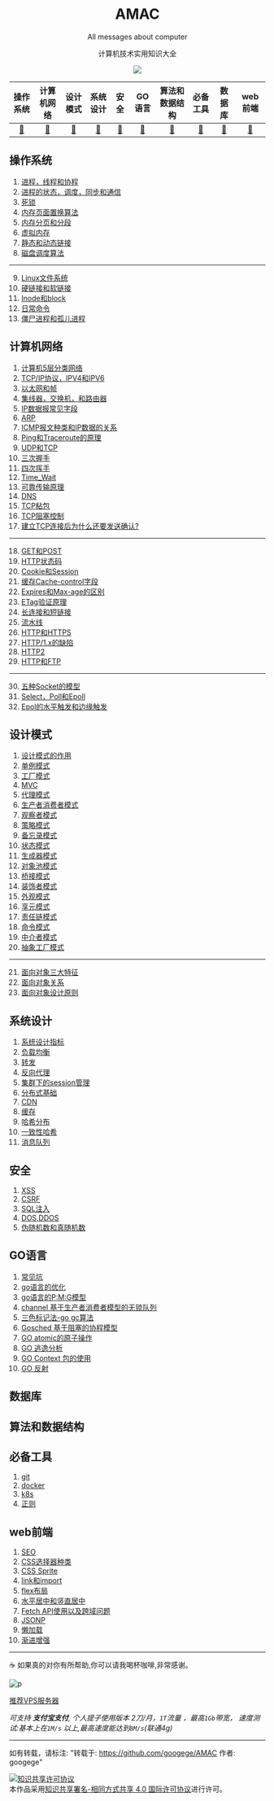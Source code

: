 <div align='center'>
  <h1>AMAC</h1>
  <p>All messages about computer</p>
  <p>计算机技术实用知识大全</p>
  <image src='./amac.png'/>
</div>

|操作系统|计算机网络|设计模式|系统设计|安全|GO语言|算法和数据结构|必备工具|数据库|web前端|
|:------:|:------:|:------:|:------:|:------:|:------:|:------:|:------:|:------:|:------:|
|[:apple:](#操作系统)|[:banana:](#计算机网络)|[🥝](#设计模式)|[🥭](#系统设计)|[:pear:](#安全)|[🐇](#GO)|[🥛](#算法和数据结构)|[🍪](#必备工具)|[🧀](#数据库)|[🥔](#web前端)|
## 操作系统
1. [进程，线程和协程](./system/1)
2. [进程的状态，调度，同步和通信](./system/2)
3. [死锁](./system/3)
4. [内存页面置换算法](./system/4)
5. [内存分页和分段](./system/5)
6. [虚拟内存](./system/6)
7. [静态和动态链接](./system/7)
8. [磁盘调度算法](./system/8)
***
9. [Linux文件系统](./system/9)
10. [硬链接和软链接](./system/10)
11. [Inode和block](./system/11)
12. [日常命令](./system/12)
13. [僵尸进程和孤儿进程](./system/13)

## 计算机网络
1. [计算机5层分类网络](./network/1)
2. [TCP/IP协议，IPV4和IPV6](./network/2)
3. [以太网和帧](./network/3)
4. [集线器，交换机，和路由器](./network/4)
5. [IP数据报常见字段](./network/5)
6. [ARP](./network/6)
7. [ICMP报文种类和IP数据的关系](./network/7)
8. [Ping和Traceroute的原理](./network/8)
9. [UDP和TCP](./network/9)
10. [三次握手](./network/10)
11. [四次挥手](./network/11)
12. [Time_Wait](./network/12)
13. [可靠传输原理](./network/13)
14. [DNS](./network/14)
15. [TCP粘包](./network/15)
16. [TCP阻塞控制](./network/16)
17. [建立TCP连接后为什么还要发送确认?](./network/17)
***
18. [GET和POST](./network/18)
19. [HTTP状态码](./network/19)
20. [Cookie和Session](./network/20)
21. [缓存Cache-control字段](./network/21)
22. [Expires和Max-age的区别](./network/22)
23. [ETag验证原理](./network/23)
24. [长连接和短链接](./network/24)
25. [流水线](./network/25)
26. [HTTP和HTTPS](./network/26)
27. [HTTP/1.x的缺陷](./network/27)
28. [HTTP2](./network/28)
29. [HTTP和FTP](./network/29)
***
30. [五种Socket的模型](./network/30)
31. [Select，Poll和Epoll](./network/31)
32. [Epol的水平触发和边缘触发](./network/32)
## 设计模式
1. [设计模式的作用](./design/1)
2. [单例模式](./design/2)
3. [工厂模式](./design/3)
4. [MVC](./design/4)
5. [代理模式](./design/5)
6. [生产者消费者模式](./design/6)
7. [观察者模式](./design/7)
8. [策略模式](./design/8)
9. [备忘录模式](./design/9)
10. [状态模式](./design/10)
11. [生成器模式](./design/11)
12. [对象池模式](./design/12)
13. [桥接模式](./design/13)
14. [装饰者模式](./design/14)
15. [外观模式](./design/15)
16. [享元模式](./design/16)
17. [责任链模式](./design/17)
18. [命令模式](./design/18)
19. [中介者模式](./design/19)
20. [抽象工厂模式](./design/20)
***
21. [面向对象三大特征](./design/21)
22. [面向对象关系](./design/22)
23. [面向对象设计原则](./design/23)
## 系统设计
1. [系统设计指标](./sysD/1)
2. [负载均衡](./sysD/2)
3. [转发](./sysD/3)
4. [反向代理](./sysD/4)
5. [集群下的session管理](./sysD/5)
6. [分布式基础](./sysD/6)
7. [CDN](./sysD/7)
8. [缓存](./sysD/8)
9. [哈希分布](./sysD/9)
10. [一致性哈希](./sysD/10)
11. [消息队列](./sysD/11)
## 安全
1. [XSS](./safe/1)
2. [CSRF](./safe/2)
3. [SQL注入](./safe/3)
4. [DOS,DDOS](./safe/4)
5. [伪随机数和真随机数](./safe/5)
## GO语言
1. [常见坑](./go/1)
2. [go语言的优化](./go/2)
3. [go语言的P:M:G模型](./go/3)
4. [channel 基于生产者消费者模型的无锁队列](./go/4)
5. [三色标记法-go gc算法](./go/5)
6. [Gosched 基于阻塞的协程模型](./go/6)
7. [GO atomic的原子操作](./go/7)
8. [GO 逃逸分析](./go/8)
9. [GO Context 包的使用](./go/9)
10. [GO 反射](./go/10)
## 数据库

## 算法和数据结构

## 必备工具
1. [git](./tool/1)
2. [docker](./tool/2)
3. [k8s](./tool/3)
4. [正则](./tool/4)
## web前端
1. [SEO](./webF/1)
2. [CSS选择器种类](./webF/2)
3. [CSS Sprite](./webF/3)
4. [link和import](./webF/4)
5. [flex布局](./webF/5)
6. [水平居中和竖直居中](./webF/6)
7. [Fetch API使用以及跨域问题](./webF/7)
8. [JSONP](./webF/8)
9. [懒加载](./webF/9)
10. [渐进增强](./webF/10)

***

☕️ 如果真的对你有所帮助,你可以请我喝杯咖啡,非常感谢。

![p](https://raw.githubusercontent.com/googege/Files/master/donate.png)

[推荐VPS服务器](https://app.cloudcone.com/?ref=2525)

*可支持 **支付宝支付**, 个人提子使用版本 2刀/月，`1T`流量 ，最高`1Gb`带宽， 速度测试:基本上在`1M/s` 以上,最高速度能达到`8M/s`(联通4g)*

***

如有转载，请标注: "转载于: https://github.com/googege/AMAC  作者: googege"

<a rel="license" href="http://creativecommons.org/licenses/by-sa/4.0/"><img alt="知识共享许可协议" style="border-width:0" src="https://i.creativecommons.org/l/by-sa/4.0/88x31.png" /></a><br />本作品采用<a rel="license" href="http://creativecommons.org/licenses/by-sa/4.0/">知识共享署名-相同方式共享 4.0 国际许可协议</a>进行许可。
